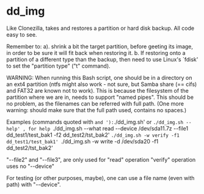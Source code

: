 # dd_img
Like Clonezilla, takes and restores a partition or hard disk backup. All code easy to see.

Remember to:
a). shrink a bit the target partition, before geeting its image, in order to be sure it will fit back when restoring it.
b. If restoring onto a partition of a different type than the backup, then need to use Linux's `fdisk' to set the "partition type" ("t" command).

WARNING: When running this Bash script, one should be in a directory on an ext4 partition (ntfs might also work - not sure, but Samba share (== cifs) and FAT32 are known not to work). This is because the filesystem of the partition where we are in, needs to support "named pipes". This should be no problem, as the filenames can be referred with full path. (One more warning: should make sure that the full path used, contains no spaces.)

Examples (commands quoted with ` and '):
`./dd_img.sh' or `./dd_img.sh --help' , for help
`./dd_img.sh --what read --device /dev/sda11.7z --file1 dd_test1/test_bak1 -f2 dd_test2/tst_bak2'
`./dd_img.sh -w verify -f1 dd_test1/test_bak1'
`./dd_img.sh -w write -d /dev/sda20 -f1 dd_test2/tst_bak2'

"--file2" and "--file3", are only used for "read" operation
"verify" operation uses no "--device"

For testing (or other purposes, maybe), one can use a file name (even with path) with "--device".
